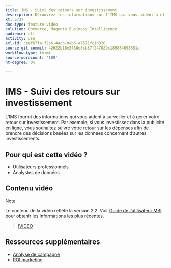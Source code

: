 ```yaml
---
title: IMS - Suivi des retours sur investissement
description: Découvrez les informations sur l’IMS qui vous aident à effectuer le suivi de votre retour sur investissement.
kt: 5737
doc-type: feature video
solution: Commerce, Magento Business Intelligence
audience: all
activity: use
exl-id: ceef67fa-f2a6-4acb-8eb5-a7571fc1d920
source-git-commit: 42622b18e5738e8cb57f247029c189884698851a
workflow-type: tm+mt
source-wordcount: '109'
ht-degree: 0%

---
```


# IMS - Suivi des retours sur investissement

L’IMS fournit des informations qui vous aident à surveiller et à gérer votre retour sur investissement. Par exemple, si vous investissez dans la publicité en ligne, vous souhaitez suivre votre retour sur les dépenses afin de prendre des décisions basées sur les données concernant d’autres investissements.

## Pour qui est cette vidéo ?

- Utilisateurs professionnels
- Analystes de données

## Contenu vidéo

>[!NOTE]
>
>Le contenu de la vidéo reflète la version 2.2. Voir [Guide de l’utilisateur MBI](https://docs.magento.com/mbi/) pour obtenir les informations les plus récentes.

>[!VIDEO](https://video.tv.adobe.com/v/35991?quality=12&learn=on)

## Ressources supplémentaires

- [Analyse de campagne](https://docs.magento.com/mbi/data-analyst/analysis/camp-analysis.html)
- [ROI marketing](https://docs.magento.com/mbi/data-analyst/analysis/marketing-roi.html)
